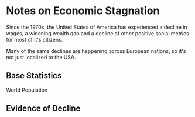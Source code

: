 Notes on Economic Stagnation
===

Since the 1970s, the United States of America has experienced a decline in
wages, a widening wealth gap and a decline of other positive social metrics
for most of it's citizens.

Many of the same declines are happening across European nations, so it's not
just localized to the USA.

Base Statistics
---

World Population

Evidence of Decline
---


